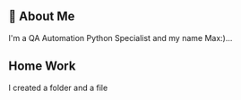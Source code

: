 
## 🚀 About Me
I'm a QA Automation Python Specialist and my name Max:)...


## Home Work

I created a folder and a file
